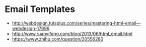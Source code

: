 # Email Templates


- http://webdesign.tutsplus.com/series/mastering-html-email—webdesign-17696
- http://www.ruanyifeng.com/blog/2013/06/html_email.html
- https://www.zhihu.com/question/20556280
